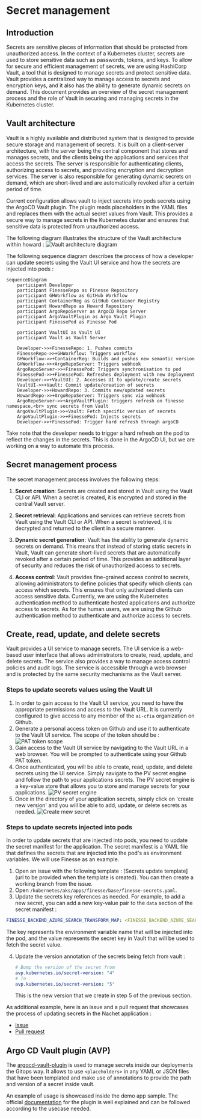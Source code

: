# Secret management

## Introduction

Secrets are sensitive pieces of information that should be protected from
unauthorized access. In the context of a Kubernetes cluster, secrets are used to
store sensitive data such as passwords, tokens, and keys. To allow for secure
and efficient management of secrets, we are using HashiCorp Vault, a tool that
is designed to manage secrets and protect sensitive data. Vault provides a
centralized way to manage access to secrets and encryption keys, and it also has
the ability to generate dynamic secrets on demand. This document provides an
overview of the secret management process and the role of Vault in securing and
managing secrets in the Kubernetes cluster.

## Vault architecture

Vault is a highly available and distributed system that is designed to provide
secure storage and management of secrets. It is built on a client-server
architecture, with the server being the central component that stores and
manages secrets, and the clients being the applications and services that access
the secrets. The server is responsible for authenticating clients, authorizing
access to secrets, and providing encryption and decryption services. The server
is also responsible for generating dynamic secrets on demand, which are
short-lived and are automatically revoked after a certain period of time.

Current configuration allows vault to inject secrets into pods secrets using the
ArgoCD Vault plugin. The plugin reads placeholders in the YAML files and
replaces them with the actual secret values from Vault. This provides a secure
way to manage secrets in the Kubernetes cluster and ensures that sensitive data
is protected from unauthorized access.

The following diagram illustrates the structure of the Vault architecture within
howard : ![Vault architecture diagram](img/vault-argocd-architecture.svg)

The following sequence diagram describes the process of how a developer can
update secrets using the Vault UI service and how the secrets are injected into
pods :

```mermaid
sequenceDiagram
    participant Developer
    participant FinesseRepo as Finesse Repository
    participant GHWorkflow as GitHub Workflow
    participant ContainerReg as GitHub Container Registry
    participant HowardRepo as Howard Repository
    participant ArgoRepoServer as ArgoCD Repo Server
    participant ArgoVaultPlugin as Argo Vault Plugin
    participant FinessePod as Finesse Pod

    participant VaultUI as Vault UI
    participant Vault as Vault Server

    Developer->>+FinesseRepo: 1. Pushes commits
    FinesseRepo->>+GHWorkflow: Triggers workflow
    GHWorkflow->>+ContainerReg: Builds and pushes new semantic version
    GHWorkflow->>+ArgoRepoServer: Triggers webhook
    ArgoRepoServer->>+FinessePod: Triggers synchronisation to pod
    FinessePod->>+FinessePod: Refreshes deployment with new deployment
    Developer->>+VaultUI: 2. Accesses UI to update/create secrets
    VaultUI->>+Vault: Commit update/creation of secrets
    Developer->>+HowardRepo: 3. Commits new/updated secrets
    HowardRepo->>+ArgoRepoServer: Triggers sync via webhook
    ArgoRepoServer->>+ArgoVaultPlugin: triggers refresh on finesse namespace,<br> sync secrets from Vault
    ArgoVaultPlugin->>+Vault: Fetch specific version of secrets
    ArgoVaultPlugin->>+FinessePod: Injects secrets
    Developer->>+FinessePod: Trigger hard refresh through argoCD
```

Take note that the developer needs to trigger a hard refresh on the pod to
reflect the changes in the secrets. This is done in the ArgoCD UI, but we
are working on a way to automate this process.

## Secret management process

The secret management process involves the following steps:

1. **Secret creation**: Secrets are created and stored in Vault using the Vault
   CLI or API. When a secret is created, it is encrypted and stored in the
   central Vault server.

2. **Secret retrieval**: Applications and services can retrieve secrets from
    Vault using the Vault CLI or API. When a secret is retrieved, it is
    decrypted and returned to the client in a secure manner.

3. **Dynamic secret generation**: Vault has the ability to generate dynamic
    secrets on demand. This means that instead of storing static secrets in
    Vault, Vault can generate short-lived secrets that are automatically revoked
    after a certain period of time. This provides an additional layer of
    security and reduces the risk of unauthorized access to secrets.

4. **Access control**: Vault provides fine-grained access control to secrets,
    allowing administrators to define policies that specify which clients can
    access which secrets. This ensures that only authorized clients can access
    sensitive data. Currently, we are using the Kubernetes authentication method
    to authenticate hosted applications and authorize access to secrets. As for
    the human users, we are using the Github authentication method to
    authenticate and authorize access to secrets.

## Create, read, update, and delete secrets

Vault provides a UI service to manage secrets. The UI service is a web-based
user interface that allows administrators to create, read, update, and delete
secrets. The service also provides a way to manage access control policies and
audit logs. The service is accessible through a web browser and is protected by
the same security mechanisms as the Vault server.

### Steps to update secrets values using the Vault UI

1. In order to gain access to the Vault UI service, you need to have the
   appropriate permissions and access to the Vault URL. It is currently
   configured to give access to any member of the `ai-cfia` organization on
   Github.
2. Generate a personal access token on Github and use it to authenticate to the
   Vault UI service. The scope of the token should be : ![PAT token
   scope](img/pat-token-scope.png)
3. Gain access to the Vault UI service by navigating to the Vault URL in a web
   browser. You will be prompted to authenticate using your Github PAT token.
4. Once authenticated, you will be able to create, read, update, and delete
   secrets using the UI service. Simply navigate to the PV secret engine and
   follow the path to your applications secrets. The PV secret engine is a
    key-value store that allows you to store and manage secrets for your
    applications. ![PV secret engine](img/pv-secret-engine.png)
5. Once in the directory of your application secrets, simply click on 'create
    new version' and you will be able to add, update, or delete secrets as
    needed. ![Create mew secret](img/create-new-secret.png)

### Steps to update secrets injected into pods

In order to update secrets that are injected into pods, you need to update the
secret manifest for the application. The secret manifest is a YAML file that
defines the secrets that are injected into the pod's as environment variables.
We will use Finesse as an example.

1. Open an issue with the following template : [Secrets update
   template](url to be provided when the template is created). You can then
   create a working branch from the issue.
2. Open `/kubernetes/aks/apps/finesse/base/finesse-secrets.yaml`.
3. Update the secrets key references as needed. For example, to add a new
   secret, you can add a new key-value pair to the `data` section of the secret
  manifest :

  ```yaml
  FINESSE_BACKEND_AZURE_SEARCH_TRANSFORM_MAP: <FINESSE_BACKEND_AZURE_SEARCH_TRANSFORM_MAP>
```

The key represents the environment variable name that will be injected into the
pod, and the value represents the secret key in Vault that will be used to fetch
the secret value.

4. Update the version annotation of  the secrets being fetch from vault :

    ```yaml
    # Bump the version of the secret from
    avp.kubernetes.io/secret-version: "4"
    # To
    avp.kubernetes.io/secret-version: "5"
    ```

     This is the new version that we create in step 5 of the previous section.

As additional example, here is an issue and a pull request that showcases the
process of updating secrets in the Nachet application :

- [Issue](https://github.com/ai-cfia/howard/issues/133)
- [Pull request](https://github.com/ai-cfia/howard/pull/131)

## Argo CD Vault plugin (AVP)

The [argocd-vault-plugin](https://argocd-vault-plugin.readthedocs.io/en/stable/)
is used to manage secrets inside our deployments the Gitops way. It allows to
use `<placeholders>` in any YAML or JSON files that have been templated and make
use of annotations to provide the path and version of a secret inside vault.

An example of usage is showcased inside the demo app sample. The official
[documentation](https://argocd-vault-plugin.readthedocs.io/en/stable/howitworks/)
for the plugin is well explained and can be followed according to the usecase
needed.
